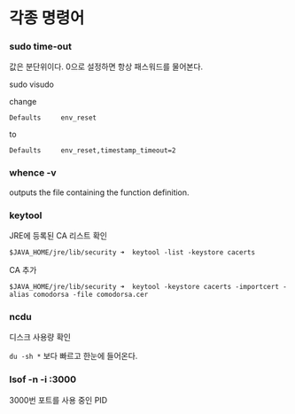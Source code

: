 # 각종 명령어

### sudo time-out

값은 분단위이다. 0으로 설정하면 항상 패스워드를 물어본다.

sudo visudo

change

`Defaults     env_reset`

to

`Defaults     env_reset,timestamp_timeout=2`

### whence -v 

outputs the file containing the function definition.

### keytool

JRE에 등록된 CA 리스트 확인

`$JAVA_HOME/jre/lib/security ➜  keytool -list -keystore cacerts`

CA 추가

`$JAVA_HOME/jre/lib/security ➜  keytool -keystore cacerts -importcert -alias comodorsa -file comodorsa.cer`


### ncdu

디스크 사용량 확인

`du -sh *` 보다 빠르고 한눈에 들어온다.


### lsof -n -i :3000

3000번 포트를 사용 중인 PID
